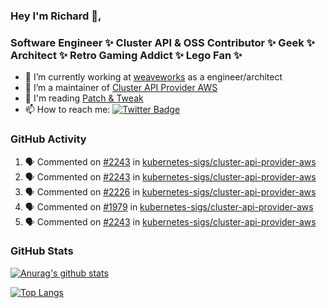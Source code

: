 ### Hey I'm Richard 👋, 

<h3 align="left">Software Engineer ✨ Cluster API & OSS Contributor ✨ Geek ✨ Architect ✨ Retro Gaming Addict ✨ Lego Fan ✨</h3>

- 🔭 I’m currently working at [weaveworks](https://github.com/weaveworks) as a engineer/architect
- 👯 I’m a maintainer of [Cluster API Provider AWS](https://github.com/kubernetes-sigs/cluster-api-provider-aws)
- 💬 I'm reading [Patch & Tweak](https://bjooks.com/products/patch-tweak-exploring-modular-synthesis)
- 📫 How to reach me: [![Twitter Badge](https://img.shields.io/badge/-@fruit_case-00acee?style=flat&logo=Twitter&logoColor=white)](https://twitter.com/intent/follow?screen_name=fruit_case "Follow on Twitter")

### GitHub Activity 

<!--START_SECTION:activity-->
1. 🗣 Commented on [#2243](https://github.com/kubernetes-sigs/cluster-api-provider-aws/issues/2243) in [kubernetes-sigs/cluster-api-provider-aws](https://github.com/kubernetes-sigs/cluster-api-provider-aws)
2. 🗣 Commented on [#2243](https://github.com/kubernetes-sigs/cluster-api-provider-aws/issues/2243) in [kubernetes-sigs/cluster-api-provider-aws](https://github.com/kubernetes-sigs/cluster-api-provider-aws)
3. 🗣 Commented on [#2226](https://github.com/kubernetes-sigs/cluster-api-provider-aws/issues/2226) in [kubernetes-sigs/cluster-api-provider-aws](https://github.com/kubernetes-sigs/cluster-api-provider-aws)
4. 🗣 Commented on [#1979](https://github.com/kubernetes-sigs/cluster-api-provider-aws/issues/1979) in [kubernetes-sigs/cluster-api-provider-aws](https://github.com/kubernetes-sigs/cluster-api-provider-aws)
5. 🗣 Commented on [#2243](https://github.com/kubernetes-sigs/cluster-api-provider-aws/issues/2243) in [kubernetes-sigs/cluster-api-provider-aws](https://github.com/kubernetes-sigs/cluster-api-provider-aws)
<!--END_SECTION:activity-->

### GitHub Stats

[![Anurag's github stats](https://github-readme-stats.vercel.app/api?username=richardcase&count_private=true&show_icons=true)](https://github.com/anuraghazra/github-readme-stats)

[![Top Langs](https://github-readme-stats.vercel.app/api/top-langs/?username=richardcase&hide=html&layout=compact)](https://github.com/anuraghazra/github-readme-stats)
